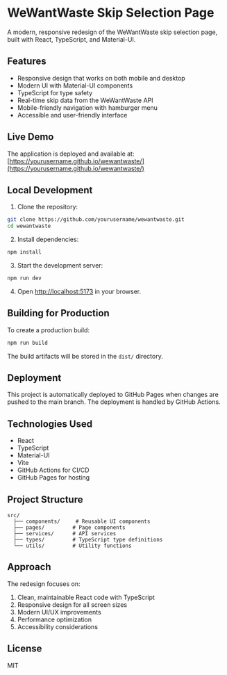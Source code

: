 # WeWantWaste Skip Selection Page

A modern, responsive redesign of the WeWantWaste skip selection page, built with React, TypeScript, and Material-UI.

## Features

- Responsive design that works on both mobile and desktop
- Modern UI with Material-UI components
- TypeScript for type safety
- Real-time skip data from the WeWantWaste API
- Mobile-friendly navigation with hamburger menu
- Accessible and user-friendly interface

## Live Demo

The application is deployed and available at: [https://yourusername.github.io/wewantwaste/](https://yourusername.github.io/wewantwaste/)

## Local Development

1. Clone the repository:
```bash
git clone https://github.com/yourusername/wewantwaste.git
cd wewantwaste
```

2. Install dependencies:
```bash
npm install
```

3. Start the development server:
```bash
npm run dev
```

4. Open [http://localhost:5173](http://localhost:5173) in your browser.

## Building for Production

To create a production build:

```bash
npm run build
```

The build artifacts will be stored in the `dist/` directory.

## Deployment

This project is automatically deployed to GitHub Pages when changes are pushed to the main branch. The deployment is handled by GitHub Actions.

## Technologies Used

- React
- TypeScript
- Material-UI
- Vite
- GitHub Actions for CI/CD
- GitHub Pages for hosting

## Project Structure

```
src/
  ├── components/     # Reusable UI components
  ├── pages/         # Page components
  ├── services/      # API services
  ├── types/         # TypeScript type definitions
  └── utils/         # Utility functions
```

## Approach

The redesign focuses on:
1. Clean, maintainable React code with TypeScript
2. Responsive design for all screen sizes
3. Modern UI/UX improvements
4. Performance optimization
5. Accessibility considerations

## License

MIT
